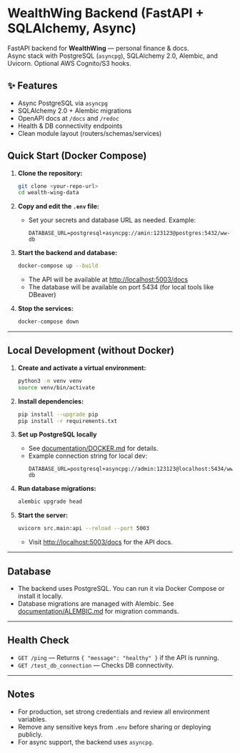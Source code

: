 # WealthWing Backend (FastAPI + SQLAlchemy, Async)

FastAPI backend for **WealthWing** — personal finance & docs.  
Async stack with PostgreSQL (`asyncpg`), SQLAlchemy 2.0, Alembic, and Uvicorn. Optional AWS Cognito/S3 hooks.

## ✨ Features

- Async PostgreSQL via `asyncpg`
- SQLAlchemy 2.0 + Alembic migrations
- OpenAPI docs at `/docs` and `/redoc`
- Health & DB connectivity endpoints
- Clean module layout (routers/schemas/services)

## Quick Start (Docker Compose)

1. **Clone the repository:**
   ```sh
   git clone <your-repo-url>
   cd wealth-wing-data
   ```

2. **Copy and edit the `.env` file:**
   - Set your secrets and database URL as needed. Example:
     ```env
     DATABASE_URL=postgresql+asyncpg://amin:123123@postgres:5432/ww-db
     ```

3. **Start the backend and database:**
   ```sh
   docker-compose up --build
   ```
   - The API will be available at [http://localhost:5003/docs](http://localhost:5003/docs)
   - The database will be available on port 5434 (for local tools like DBeaver)

4. **Stop the services:**
   ```sh
   docker-compose down
   ```

---

## Local Development (without Docker)

1. **Create and activate a virtual environment:**
   ```sh
   python3 -m venv venv
   source venv/bin/activate
   ```

2. **Install dependencies:**
   ```sh
   pip install --upgrade pip
   pip install -r requirements.txt
   ```

3. **Set up PostgreSQL locally**
   - See [documentation/DOCKER.md](documentation/DOCKER.md) for details.
   - Example connection string for local dev:
     ```env
     DATABASE_URL=postgresql+asyncpg://admin:123123@localhost:5434/ww-db
     ```

4. **Run database migrations:**
   ```sh
   alembic upgrade head
   ```

5. **Start the server:**
   ```sh
   uvicorn src.main:api --reload --port 5003
   ```
   - Visit [http://localhost:5003/docs](http://localhost:5003/docs) for the API docs.

---

## Database

- The backend uses PostgreSQL. You can run it via Docker Compose or install it locally.
- Database migrations are managed with Alembic. See [documentation/ALEMBIC.md](documentation/ALEMBIC.md) for migration commands.

---

## Health Check

- `GET /ping` — Returns `{ "message": "healthy" }` if the API is running.
- `GET /test_db_connection` — Checks DB connectivity.

---

## Notes

- For production, set strong credentials and review all environment variables.
- Remove any sensitive keys from `.env` before sharing or deploying publicly.
- For async support, the backend uses `asyncpg`.


